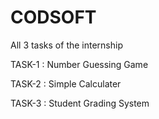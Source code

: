 # CODSOFT
All 3 tasks of the internship


TASK-1 : Number Guessing Game

TASK-2 : Simple Calculater

TASK-3 : Student Grading System


